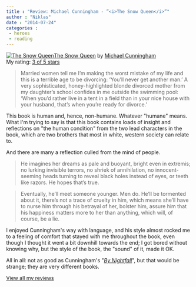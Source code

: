 ```yaml
---
title : "Review: Michael Cunningham - ”<i>The Snow Queen</i>”"
author : "Niklas"
date : "2014-07-24"
categories : 
 - heroes
 - reading
---
```


[![The Snow Queen](http://d.gr-assets.com/books/1396823510m/18490596.jpg)](http://www.goodreads.com/book/show/18490596)[The Snow Queen](http://www.goodreads.com/book/show/18490596) by [Michael Cunningham](http://www.goodreads.com/author/show/1432)  
My rating: [3 of 5 stars](http://www.goodreads.com/review/show/853111108)  
  

> Married women tell me I’m making the worst mistake of my life and this is a terrible age to be divorcing: ‘You’ll never get another man.’ A very sophisticated, honey-highlighted blonde divorced mother from my daughter’s school confides in me outside the swimming pool: ‘When you’d rather live in a tent in a field than in your nice house with your husband, that’s when you’re ready for divorce.’

This book is human and, hence, non-humane. Whatever "humane" means. What I'm trying to say is that this book contains loads of insight and reflections on "the human condition" from the two lead characters in the book, which are two brothers that most in white, western society can relate to.

And there are many a reflection culled from the mind of people.

> He imagines her dreams as pale and buoyant, bright even in extremis; no lurking invisible terrors, no shriek of annihilation, no innocent-seeming heads turning to reveal black holes instead of eyes, or teeth like razors. He hopes that’s true.

> Eventually, he’ll meet someone younger. Men do. He’ll be tormented about it, there’s not a trace of cruelty in him, which means she’ll have to nurse him through his betrayal of her, bolster him, assure him that his happiness matters more to her than anything, which will, of course, be a lie.

I enjoyed Cunningham's way with language, and his style almost rocked me to a feeling of comfort that stayed with me throughout the book, even though I thought it went a bit downhill towards the end; I got bored without knowing why, but the style of the book, the "sound" of it, made it OK.

All in all: not as good as Cunningham's "_[By Nightfall](https://niklasblog.com/?p=10283)_", but that would be strange; they are very different books.  
  
[View all my reviews](http://www.goodreads.com/review/show/853111108)
